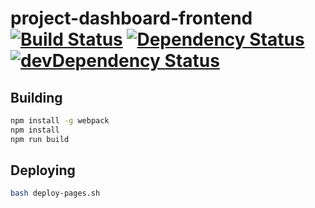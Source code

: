 # project-dashboard-frontend [![Build Status](https://travis-ci.org/glo2003/project-dashboard-frontend.svg?branch=master)](https://travis-ci.org/glo2003/project-dashboard-frontend) [![Dependency Status](https://david-dm.org/glo2003/project-dashboard-frontend.svg)](https://david-dm.org/glo2003/project-dashboard-frontend) [![devDependency Status](https://david-dm.org/glo2003/project-dashboard-frontend/dev-status.svg)](https://david-dm.org/glo2003/project-dashboard-frontend#info=devDependencies)

## Building

```sh
npm install -g webpack
npm install
npm run build
```

## Deploying

```sh
bash deploy-pages.sh
```
